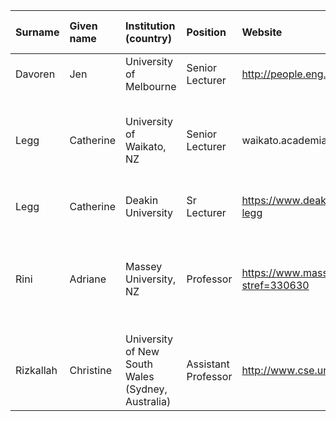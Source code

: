 | Surname | Given name | Institution (country) | Position | Website | Email | Areas (separate by commas) |
|:-|:-|:-|:-|:-|:-|:-|
Davoren | Jen | University of Melbourne | Senior Lecturer | http://people.eng.unimelb.edu.au/davoren/ | davoren(at)unimelb.edu.au | Computer Science Logics
Legg | Catherine | University of Waikato, NZ | Senior Lecturer | waikato.academia.edu/CathyLegg | clegg@waikato.ac.nz | Philosophical logic, formal ontology, Peirce, Diagrammatic logic, Metaphysics
Legg | Catherine | Deakin University | Sr Lecturer | https://www.deakin.edu.au/about-deakin/people/cathy-legg | c.legg@deakin.edu.au | Logic, American pragmatism
Rini | Adriane | Massey University, NZ | Professor | https://www.massey.ac.nz/massey/expertise/profile.cfm?stref=330630 | A.Rini@massey.ac.nz | History of Logic, Modal and Tense Logic, Aristotle, Formal Semantics, Metaphysics
Rizkallah | Christine | University of New South Wales (Sydney, Australia) | Assistant Professor | http://www.cse.unsw.edu.au/~crizkallah/ | (see website) | Formal Verification, Programming Languages
